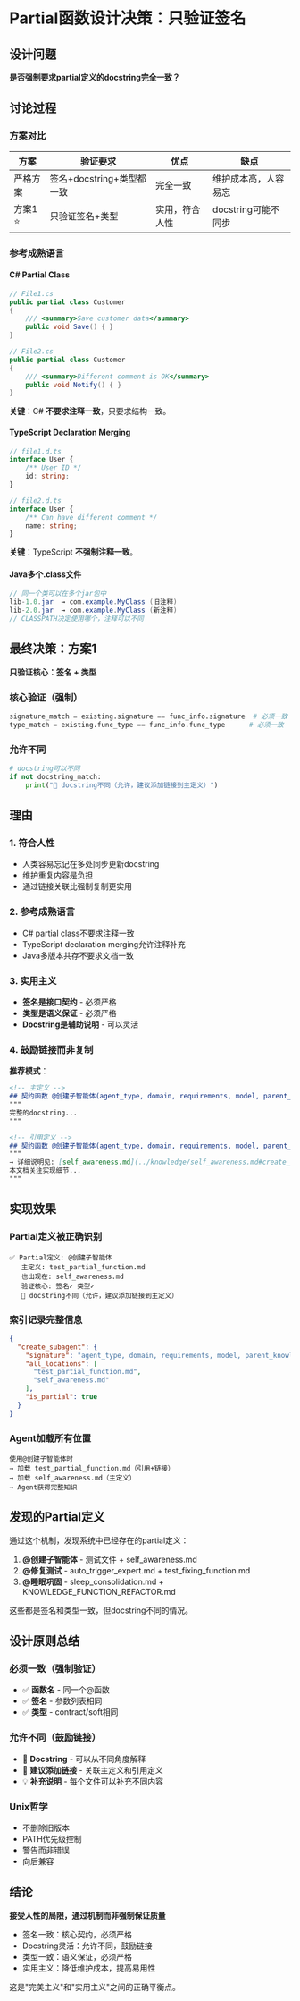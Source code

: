 # Partial函数设计决策：只验证签名

## 设计问题

**是否强制要求partial定义的docstring完全一致？**

## 讨论过程

### 方案对比

| 方案 | 验证要求 | 优点 | 缺点 |
|------|---------|------|------|
| 严格方案 | 签名+docstring+类型都一致 | 完全一致 | 维护成本高，人容易忘 |
| 方案1 ⭐ | 只验证签名+类型 | 实用，符合人性 | docstring可能不同步 |

### 参考成熟语言

#### C# Partial Class
```csharp
// File1.cs
public partial class Customer
{
    /// <summary>Save customer data</summary>
    public void Save() { }
}

// File2.cs
public partial class Customer
{
    /// <summary>Different comment is OK</summary>
    public void Notify() { }
}
```
**关键**：C# **不要求注释一致**，只要求结构一致。

#### TypeScript Declaration Merging
```typescript
// file1.d.ts
interface User {
    /** User ID */
    id: string;
}

// file2.d.ts
interface User {
    /** Can have different comment */
    name: string;
}
```
**关键**：TypeScript **不强制注释一致**。

#### Java多个.class文件
```java
// 同一个类可以在多个jar包中
lib-1.0.jar  → com.example.MyClass (旧注释)
lib-2.0.jar  → com.example.MyClass (新注释)
// CLASSPATH决定使用哪个，注释可以不同
```

## 最终决策：方案1

**只验证核心：签名 + 类型**

### 核心验证（强制）
```python
signature_match = existing.signature == func_info.signature  # 必须一致
type_match = existing.func_type == func_info.func_type      # 必须一致
```

### 允许不同
```python
# docstring可以不同
if not docstring_match:
    print("📝 docstring不同（允许，建议添加链接到主定义）")
```

## 理由

### 1. 符合人性
- 人类容易忘记在多处同步更新docstring
- 维护重复内容是负担
- 通过链接关联比强制复制更实用

### 2. 参考成熟语言
- C# partial class不要求注释一致
- TypeScript declaration merging允许注释补充
- Java多版本共存不要求文档一致

### 3. 实用主义
- **签名是接口契约** - 必须严格
- **类型是语义保证** - 必须严格
- **Docstring是辅助说明** - 可以灵活

### 4. 鼓励链接而非复制

**推荐模式**：
```markdown
<!-- 主定义 -->
## 契约函数 @创建子智能体(agent_type, domain, requirements, model, parent_knowledge)
"""
完整的docstring...
"""

<!-- 引用定义 -->
## 契约函数 @创建子智能体(agent_type, domain, requirements, model, parent_knowledge)
"""
→ 详细说明见: [self_awareness.md](../knowledge/self_awareness.md#create_subagent)
本文档关注实现细节...
"""
```

## 实现效果

### Partial定义被正确识别
```
✅ Partial定义: @创建子智能体
   主定义: test_partial_function.md
   也出现在: self_awareness.md
   验证核心: 签名✓ 类型✓
   📝 docstring不同（允许，建议添加链接到主定义）
```

### 索引记录完整信息
```json
{
  "create_subagent": {
    "signature": "agent_type, domain, requirements, model, parent_knowledge",
    "all_locations": [
      "test_partial_function.md",
      "self_awareness.md"
    ],
    "is_partial": true
  }
}
```

### Agent加载所有位置
```
使用@创建子智能体时
→ 加载 test_partial_function.md（引用+链接）
→ 加载 self_awareness.md（主定义）
→ Agent获得完整知识
```

## 发现的Partial定义

通过这个机制，发现系统中已经存在的partial定义：

1. **@创建子智能体** - 测试文件 + self_awareness.md
2. **@修复测试** - auto_trigger_expert.md + test_fixing_function.md
3. **@睡眠巩固** - sleep_consolidation.md + KNOWLEDGE_FUNCTION_REFACTOR.md

这些都是签名和类型一致，但docstring不同的情况。

## 设计原则总结

### 必须一致（强制验证）
- ✅ **函数名** - 同一个@函数
- ✅ **签名** - 参数列表相同
- ✅ **类型** - contract/soft相同

### 允许不同（鼓励链接）
- 📝 **Docstring** - 可以从不同角度解释
- 🔗 **建议添加链接** - 关联主定义和引用定义
- 💡 **补充说明** - 每个文件可以补充不同内容

### Unix哲学
- 不删除旧版本
- PATH优先级控制
- 警告而非错误
- 向后兼容

## 结论

**接受人性的局限，通过机制而非强制保证质量**

- 签名一致：核心契约，必须严格
- Docstring灵活：允许不同，鼓励链接
- 类型一致：语义保证，必须严格
- 实用主义：降低维护成本，提高易用性

这是"完美主义"和"实用主义"之间的正确平衡点。